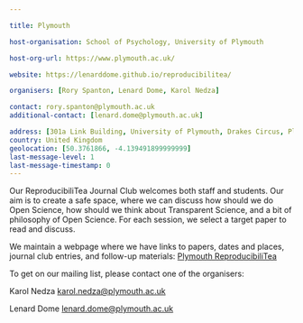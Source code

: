 ```yaml
---

title: Plymouth 

host-organisation: School of Psychology, University of Plymouth 

host-org-url: https://www.plymouth.ac.uk/ 

website: https://lenarddome.github.io/reproducibilitea/

organisers: [Rory Spanton, Lenard Dome, Karol Nedza]

contact: rory.spanton@plymouth.ac.uk
additional-contact: [lenard.dome@plymouth.ac.uk]

address: [301a Link Building, University of Plymouth, Drakes Circus, Plymouth, PL4 8AA]
country: United Kingdom
geolocation: [50.3761866, -4.139491899999999]
last-message-level: 1
last-message-timestamp: 0
---
```


Our ReproducibiliTea Journal Club welcomes both staff and students. 
Our aim is to create a safe space, where we can discuss how should we do 
Open Science, how should we think about Transparent Science, and a bit of 
philosophy of Open Science. For each session, we select a target paper to read
and discuss. 

We maintain a webpage where we have links to papers, dates and places, journal club entries, and follow-up materials: [Plymouth ReproducibiliTea](https://lenarddome.github.io/reproducibilitea/)

To get on our mailing list, please contact one of the organisers:

Karol Nedza <karol.nedza@plymouth.ac.uk>

Lenard Dome <lenard.dome@plymouth.ac.uk>
